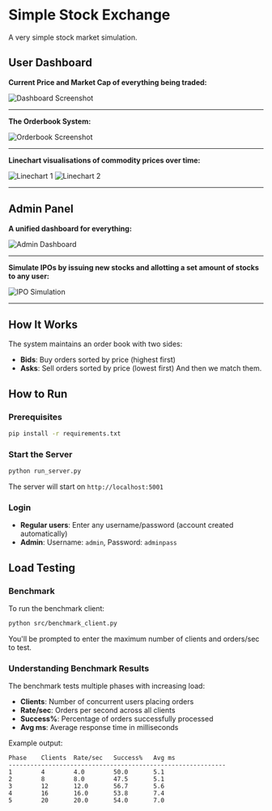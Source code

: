 # Simple Stock Exchange

A very simple stock market simulation.

## User Dashboard

**Current Price and Market Cap of everything being traded:**

![Dashboard Screenshot](https://github.com/user-attachments/assets/c8341449-976e-4506-8213-ecfd27b6cbf5)

---

**The Orderbook System:**

![Orderbook Screenshot](https://github.com/user-attachments/assets/e571cf9b-e88c-4899-aebf-7fc1c4c86715)

---

**Linechart visualisations of commodity prices over time:**

![Linechart 1](https://github.com/user-attachments/assets/ba10eeef-5451-4bae-aef9-765cc6c09361)
![Linechart 2](https://github.com/user-attachments/assets/22256f6a-9483-4d4e-9515-491eea1246e3)

---

## Admin Panel

**A unified dashboard for everything:**

![Admin Dashboard](https://github.com/user-attachments/assets/1f6fbe53-ec2e-4277-9697-9743e32dc61c)

---

**Simulate IPOs by issuing new stocks and allotting a set amount of stocks to any user:**

![IPO Simulation](https://github.com/user-attachments/assets/5fa45e2d-0a1c-4496-ae37-e9e2d56b4cd1)

---

## How It Works

The system maintains an order book with two sides:
- **Bids**: Buy orders sorted by price (highest first)
- **Asks**: Sell orders sorted by price (lowest first)
And then we match them.

## How to Run

### Prerequisites
```bash
pip install -r requirements.txt
```

### Start the Server
```bash
python run_server.py
```

The server will start on `http://localhost:5001`

### Login
- **Regular users**: Enter any username/password (account created automatically)
- **Admin**: Username: `admin`, Password: `adminpass`

## Load Testing

### Benchmark
To run the benchmark client:
```bash
python src/benchmark_client.py
```
You'll be prompted to enter the maximum number of clients and orders/sec to test.

### Understanding Benchmark Results
The benchmark tests multiple phases with increasing load:
- **Clients**: Number of concurrent users placing orders
- **Rate/sec**: Orders per second across all clients
- **Success%**: Percentage of orders successfully processed
- **Avg ms**: Average response time in milliseconds

Example output:
```
Phase    Clients  Rate/sec   Success%   Avg ms    
------------------------------------------------------------
1        4        4.0        50.0       5.1       
2        8        8.0        47.5       5.1       
3        12       12.0       56.7       5.6       
4        16       16.0       53.8       7.4       
5        20       20.0       54.0       7.0       
```
